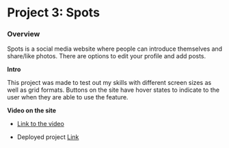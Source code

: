 # Project 3: Spots

### Overview

Spots is a social media website where people can introduce themselves and share/like photos. There are options to edit your profile and add posts.

**Intro**

This project was made to test out my skills with different screen sizes as well as grid formats. Buttons on the site have hover states to indicate to the user when they are able to use the feature.

**Video on the site**

- [Link to the video](https://www.loom.com/share/c5cc8d0eaa7f4300981b46c0836442bc?sid=662672b1-fa8a-4640-b2c1-674e28e18715)

- Deployed project [Link](https://jvaldovinos0120.github.io/se_project_spots/)
